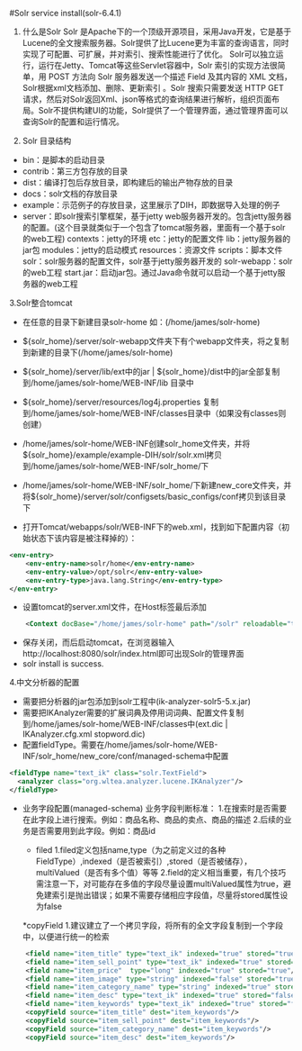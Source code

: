 #Solr service install(solr-6.4.1)
1. 什么是Solr
    Solr 是Apache下的一个顶级开源项目，采用Java开发，它是基于Lucene的全文搜索服务器。Solr提供了比Lucene更为丰富的查询语言，同时实现了可配置、可扩展，并对索引、搜索性能进行了优化。
    Solr可以独立运行，运行在Jetty、Tomcat等这些Servlet容器中，Solr 索引的实现方法很简单，用 POST 方法向 Solr 服务器发送一个描述 Field 及其内容的 XML 文档，Solr根据xml文档添加、删除、更新索引 。Solr 搜索只需要发送 HTTP GET 请求，然后对Solr返回Xml、json等格式的查询结果进行解析，组织页面布局。Solr不提供构建UI的功能，Solr提供了一个管理界面，通过管理界面可以查询Solr的配置和运行情况。

2. Solr 目录结构
* bin：是脚本的启动目录
* contrib：第三方包存放的目录
* dist：编译打包后存放目录，即构建后的输出产物存放的目录
* docs：solr文档的存放目录
* example：示范例子的存放目录，这里展示了DIH，即数据导入处理的例子
* server：即solr搜索引擎框架，基于jetty web服务器开发的。包含jetty服务器的配置。(这个目录就类似于一个包含了tomcat服务器，里面有一个基于solr的web工程)
    contexts：jetty的环境
    etc：jetty的配置文件
    lib：jetty服务器的jar包
    modules：jetty的启动模式
    resources：资源文件
    scripts：脚本文件
    solr：solr服务器的配置文件，solr基于jetty服务器开发的
    solr-webapp：solr的web工程
    start.jar：启动jar包。通过Java命令就可以启动一个基于jetty服务器的web工程

3.Solr整合tomcat
* 在任意的目录下新建目录solr-home 如：(/home/james/solr-home)
* ${solr_home}/server/solr-webapp文件夹下有个webapp文件夹，将之复制到新建的目录下(/home/james/solr-home)
* ${solr_home}/server/lib/ext中的jar | ${solr_home}/dist中的jar全部复制到/home/james/solr-home/WEB-INF/lib 目录中
* ${solr_home}/server/resources/log4j.properties 复制到/home/james/solr-home/WEB-INF/classes目录中（如果没有classes则创建）
* /home/james/solr-home/WEB-INF创建solr_home文件夹，并将${solr_home}/example/example-DIH/solr/solr.xml拷贝到/home/james/solr-home/WEB-INF/solr_home/下
* /home/james/solr-home/WEB-INF/solr_home/下新建new_core文件夹，并将${solr_home}/server/solr/configsets/basic_configs/conf拷贝到该目录下

* 打开Tomcat/webapps/solr/WEB-INF下的web.xml，找到如下配置内容（初始状态下该内容是被注释掉的）：

```xml
<env-entry>
    <env-entry-name>solr/home</env-entry-name>
    <env-entry-value>/opt/solr</env-entry-value>
    <env-entry-type>java.lang.String</env-entry-type>
</env-entry>
```

* 设置tomcat的server.xml文件，在Host标签最后添加

```xml
    <Context docBase="/home/james/solr-home" path="/solr" reloadable="true"/>
```

* 保存关闭，而后启动tomcat，在浏览器输入http://localhost:8080/solr/index.html即可出现Solr的管理界面
* solr install is success.

4.中文分析器的配置
* 需要把分析器的jar包添加到solr工程中(ik-analyzer-solr5-5.x.jar)
* 需要把IKAnalyzer需要的扩展词典及停用词词典、配置文件复制到/home/james/solr-home/WEB-INF/classes中(ext.dic | IKAnalyzer.cfg.xml stopword.dic)
* 配置fieldType。需要在/home/james/solr-home/WEB-INF/solr_home/new_core/conf/managed-schema中配置

```xml
<fieldType name="text_ik" class="solr.TextField">
  <analyzer class="org.wltea.analyzer.lucene.IKAnalyzer"/>
</fieldType>
```
* 业务字段配置(managed-schema)
  业务字段判断标准：
  1.在搜索时是否需要在此字段上进行搜索。例如：商品名称、商品的卖点、商品的描述
  2.后续的业务是否需要用到此字段。例如：商品id

  * filed
  1.filed定义包括name,type（为之前定义过的各种FieldType）,indexed（是否被索引）,stored（是否被储存），multiValued（是否有多个值）等等
  2.field的定义相当重要，有几个技巧需注意一下，对可能存在多值的字段尽量设置multiValued属性为true，避免建索引是抛出错误；如果不需要存储相应字段值，尽量将stored属性设为false

  *copyField
  1.建议建立了一个拷贝字段，将所有的全文字段复制到一个字段中，以便进行统一的检索

```xml
    <field name="item_title" type="text_ik" indexed="true" stored="true"/>
    <field name="item_sell_point" type="text_ik" indexed="true" stored="true"/>
    <field name="item_price"  type="long" indexed="true" stored="true"/>
    <field name="item_image" type="string" indexed="false" stored="true" />
    <field name="item_category_name" type="string" indexed="true" stored="true" />
    <field name="item_desc" type="text_ik" indexed="true" stored="false" />
    <field name="item_keywords" type="text_ik" indexed="true" stored="false" multiValued="true"/>
    <copyField source="item_title" dest="item_keywords"/>
    <copyField source="item_sell_point" dest="item_keywords"/>
    <copyField source="item_category_name" dest="item_keywords"/>
    <copyField source="item_desc" dest="item_keywords"/>
```
